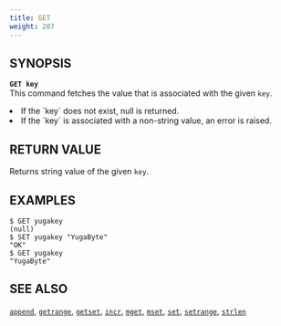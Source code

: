 ```yaml
---
title: GET
weight: 207
---
```


## SYNOPSIS
<b>`GET key`</b><br>
This command fetches the value that is associated with the given `key`.

<li>If the `key` does not exist, null is returned.</li>
<li>If the `key` is associated with a non-string value, an error is raised.</li>

## RETURN VALUE
Returns string value of the given `key`.

## EXAMPLES
```
$ GET yugakey
(null)
$ SET yugakey "YugaByte"
"OK"
$ GET yugakey
"YugaByte"
```

## SEE ALSO
[`append`](../append/), [`getrange`](../getrange/), [`getset`](../getset/), [`incr`](../incr/), [`mget`](../mget/), [`mset`](../mset/), [`set`](../set/), [`setrange`](../setrange/), [`strlen`](../strlen/)
